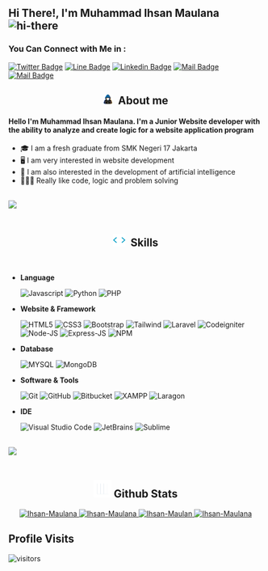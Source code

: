 

## Hi There!, I'm Muhammad Ihsan Maulana <img src="https://user-images.githubusercontent.com/1303154/88677602-1635ba80-d120-11ea-84d8-d263ba5fc3c0.gif" width="28px" alt="hi-there">

### You Can Connect with Me in :

[![Twitter Badge](https://img.shields.io/badge/-@IsanMlnn_-1ca0f1?style=flat&labelColor=1ca0f1&logo=twitter&logoColor=white&link=https://twitter.com/Ipenywis)](https://twitter.com/IsanMlnn_) [![Line Badge](https://img.shields.io/badge/-Ihsan_Maulana-00B900?style=flat&labelColor=00B900&logo=line&logoColor=white)](https://line.me/ti/p/phQF602PHw) [![Linkedin Badge](https://img.shields.io/badge/-Muhammad_Ihsan-0e76a8?style=flat&labelColor=0e76a8&logo=linkedin&logoColor=white)](https://www.linkedin.com/in/muhammad-ihsan-maulana/) [![Mail Badge](https://img.shields.io/badge/-@ihsn.maulana___-e84393?style=flat&labelColor=e84393&logo=instagram&logoColor=white)](https://instagram.com/ihsn.maulana_) [![Mail Badge](https://img.shields.io/badge/-muhammadihsan-c0392b?style=flat&labelColor=c0392b&logo=gmail&logoColor=white)](mailto:muhammadihsanmaulana021@gmail.com)

<h2 align="center"><img src="assets/about_me.gif" width="20px">&nbsp;&nbsp;<b>About me</b></h2>

#### Hello I'm Muhammad Ihsan Maulana. I'm a Junior Website developer with the ability to analyze and create logic for a website application program
- 🎓 I am a fresh graduate from SMK Negeri 17 Jakarta
- 🖥️ I am very interested in website development
- 🤖 I am also interested in the development of artificial intelligence
- 👨🏻‍💻 Really like code, logic and problem solving 

<br><img src="https://user-images.githubusercontent.com/73097560/115834477-dbab4500-a447-11eb-908a-139a6edaec5c.gif"><br><br>

<h2 align="center"><img src="assets/skills.gif" width="25px">&nbsp;&nbsp;<b>Skills</b></h2>

<br>

- **Language**

   ![Javascript](https://img.shields.io/badge/JavaScript-323330?style=for-the-badge&logo=javascript&logoColor=F7DF1E)
   ![Python](https://img.shields.io/badge/Python-FFD43B?style=for-the-badge&logo=python&logoColor=blue)
   ![PHP](https://img.shields.io/badge/PHP-777BB4?style=for-the-badge&logo=php&logoColor=white)

- **Website & Framework**

   ![HTML5](https://img.shields.io/badge/HTML5-E34F26?style=for-the-badge&logo=html5&logoColor=white)
   ![CSS3](https://img.shields.io/badge/CSS3-1572B6?style=for-the-badge&logo=css3&logoColor=white)
   ![Bootstrap](https://img.shields.io/badge/Bootstrap-563D7C?style=for-the-badge&logo=bootstrap&logoColor=white)
   ![Tailwind](https://img.shields.io/badge/Tailwind-06B6D4?style=for-the-badge&logo=tailwind-css&logoColor=white)
   ![Laravel](https://img.shields.io/badge/Laravel-FF2D20?style=for-the-badge&logo=laravel&logoColor=white)
   ![Codeigniter](https://img.shields.io/badge/Codeigniter-EF4223?style=for-the-badge&logo=codeigniter&logoColor=white)
   ![Node-JS](https://img.shields.io/badge/NodeJS-339933?style=for-the-badge&logo=nodedotjs&logoColor=white)
   ![Express-JS](https://img.shields.io/badge/ExpressJS-000000?style=for-the-badge&logo=express&logoColor=white)
   ![NPM](https://img.shields.io/badge/NPM-CB3837?style=for-the-badge&logo=npm&logoColor=white)

- **Database**

   ![MYSQL](https://img.shields.io/badge/MYSQL-4479A1?style=for-the-badge&logo=mysql&logoColor=white)
   ![MongoDB](https://img.shields.io/badge/MongoDB-2e2d2b?style=for-the-badge&logo=mongodb&logoColor=green)

- **Software & Tools**

   ![Git](https://img.shields.io/badge/git-F6F6F6.svg?style=for-the-badge&logo=git&logoColor=orange)
   ![GitHub](https://img.shields.io/badge/GitHub-020202.svg?style=for-the-badge&logo=github&logoColor=white)
   ![Bitbucket](https://img.shields.io/badge/bitbucket-%230047B3.svg?style=for-the-badge&logo=bitbucket&logoColor=white)
   ![XAMPP](https://img.shields.io/badge/XAMPP-FB7A24.svg?style=for-the-badge&logo=xampp&logoColor=white)
   ![Laragon](https://img.shields.io/badge/Laragon-0E83CD.svg?style=for-the-badge&logo=laragon&logoColor=white)

- **IDE**

   ![Visual Studio Code](https://img.shields.io/badge/Visual%20Studio%20Code-0078D7.svg?style=for-the-badge&logo=visual-studio-code&logoColor=white)
   ![JetBrains](https://img.shields.io/badge/JetBrains-FFA500.svg?style=for-the-badge&logo=jetbrains&logoColor=white)
   ![Sublime](https://img.shields.io/badge/Sublime-202124.svg?style=for-the-badge&logo=sublime-text&logoColor=orange)


<br><img src="https://user-images.githubusercontent.com/73097560/115834477-dbab4500-a447-11eb-908a-139a6edaec5c.gif"><br><br>

<h2 align="center"><img src="assets/stats.gif" width="35px"/><b> Github Stats </b></h2>

<div align="center">
   <a href="https://github.com/M-IhsanMaulana/">
     <img src="https://github-readme-stats.vercel.app/api?username=M-IhsanMaulana&&include_all_commits=true&count_private=true&show_icons=true&theme=tokyonight&hide_border=true" width="450" alt="Ihsan-Maulana"/>
     <img src="https://github-readme-streak-stats.herokuapp.com/?user=M-IhsanMaulana&theme=tokyonight&hide_border=true&date_format=j%20M[%20Y]" width="450" alt="Ihsan-Maulana"/>
     <img src="https://github-readme-stats.vercel.app/api/top-langs/?username=M-IhsanMaulana&layout=compact&theme=tokyonight" width="450"  alt="Ihsan-Maulan"/>
     <img src="https://github-profile-trophy.vercel.app/?username=M-IhsanMaulana&title=MultipleLang,Stars,Followers,Issues,Commits,Puller&row=2&column=3&layout=compact&theme=tokyonight&no-frame=true&no-bg=true" width="450" alt="Ihsan-Maulana"/>
   </a>
</div>

## Profile Visits

![visitors](https://visitor-badge.glitch.me/badge?page_id=M-IhsanMaulana.M-IhsanMaulana)
